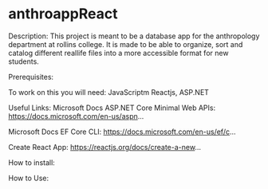 # anthroappReact

Description:
This project is meant to be a database app for the anthropology department at rollins college. 
It is made to be able to organize, sort and catalog different reallife files into a more 
accessible format for new students. 

Prerequisites:

To work on this you will need:
JavaScriptm 
Reactjs,
ASP.NET

Useful Links:
Microsoft Docs ASP.NET Core Minimal Web APIs:
https://docs.microsoft.com/en-us/aspn...

Microsoft Docs EF Core CLI:
https://docs.microsoft.com/en-us/ef/c...

Create React App:
https://reactjs.org/docs/create-a-new...


How to install:

How to Use:

